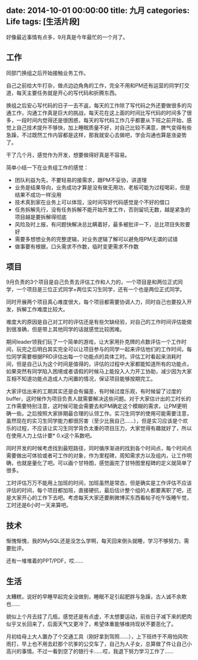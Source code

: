 date: 2014-10-01 00:00:00
title: 九月
categories: Life
tags: [生活片段]
---


好像最近事情有点多，9月真是今年最忙的一个月了。

## 工作

同部门换组之后开始接触业务工作。

自己之前给大牛打杂，做点边边角角的工作，完全不用和PM还有运营的同学打交道，每天主要任务就是开心的写代码和折腾东西。

换组之后安心写代码的日子一去不返，每天的工作除了写代码之外还要做很多的沟通工作，沟通工作真是巨大的挑战，每天花在这上面的时间比写代码的时间多了很多，一段时间内觉得还是很困惑，每天的写代码工作几乎都要从下班之前开始，感觉上自己技术提升不够快，加上睡眠质量不好，对自己比较不满意，脾气变得有些急躁，不过既然工作内容都是这样，那我就安心去做吧，学会沟通也算是涨姿势了。

干了几个月，感觉作为开发，想要做得好真是不容易。

简单小结一下在业务组工作的感觉：

+ 团队利益为先，不要轻易的接需求，跟PM不妥协，讲道理
+ 业务是结果导向，业务成功才算是没有做无用功，老板可能为过程喝彩，但是结果不成功一样没用
+ 技术真到家在业务上可以体现，没时间写好代码感觉是个不好的借口
+ 任务拆解先行，没有任务拆解不能开始开发工作，否则留坑无数，越是紧急的项目越是要拆解得彻底
+ 风险及时上报，有问题快解决总比瞒着好，最多被批评一下，总比项目失败要好
+ 需要多想想业务的完整逻辑，对业务逻辑了解可以避免陪PM无谓的试错
+ 做事要有根据，口头需求不作数，临时变更需求不作数

## 项目

9月负责的3个项目是自己负责去评估工作和人力的，一个项目是和两位正式同学，一个项目是三位正式同学+两位实习生同学，还有一个也是两位正式同学。

同时开展两个项目真心难度很大，每个项目都需要协调人力，同时自己也要投入开发，拆解工作难度比较大。

难度大的原因是自己对工时的评估还是有些欠缺经验，对自己的工作时间评估能做到很准确，但是带上其他同学的话就感觉比较困难。

期间leader领我们玩了一个简单的游戏，让大家用扑克牌的点数评估一个工作时间，玩完之后明白其实完全可以让项目参与的同学一起来评估他们的工作时间，每位同学需要根据PRD评估出每一个功能点的具体工时。评估工时看起来消耗时间，但是自己认为这个时间是值得的，评估的过程中大家都能知道所有的功能点，如果突然有同学陷入困境或者请假的时候马上能投入人力开工协助，减少因为大家互相不知道功能点造成人力闲置的情况，保证项目能够按期完工。

大家评估出来的工期其实还是会有偏差，有时候过度乐观，有时候留了过度的buffer，这时候作为项目负责人就需要解决这些问题。对于大家估计出的工时长的工作需要特别注意，这时候可能会需要去和PM确定这个模糊的需求，让PM更明确一些。之后按照大家排期最合理的认领工作。实习生同学的使用可能需要注意，虽然现在的实习生同学能力都很厉害（至少比我自己……），但是实习应该是个欢乐的过程，不应该让实习生同学背负太重的项目压力，大家觉得有趣就好了，所以在使用人力上估计要* 0.x这个系数吧。

同时开发的时候考虑找到最短路径，同时循序渐进的找到各个时间点，每个时间点需要做出可体验或者可工作的对象，作为里程碑，周知需求方以及组内，让工作明确，也就是量化了吧。可以画个甘特图，感觉画完了甘特图里程碑的定义就简单了很多。

工时评估万万不能用上加班的时间，加班虽然是常态，但是确实是工作评估不应该评估的时间，每个项目都加班，直接硬抗，最后估计整个组的人都要离职了吧，还是大家开心的工作下去吧。考虑每天大家还要刷微博买东西看帖子吃午饭睡午觉，工时还是6小时一天来算吧。

## 技术

惭愧惭愧，我的MySQL还是没怎么学啊，每天回来倒头就睡，学习不够努力，需要批评。

还有一堆堆着的PPT/PDF，哎……

## 生活

太糟糕，说好的早睡早起完全没做到，睡眠不足引起肥胖与急躁，古人诚不余欺也……

貌似上个月去挂了几瓶，感觉还是有点虚，不太想要运动，前些日子减下来的肥肉似乎又长回来了，后面天气又更冷了，希望体重能够维持现状不要恶化了。

月初给母上大人置办了个交通工具（刚好拿到驾照……），上下班终于不用怕风吹雨打，早上也不用去赶那个坑爹的公交车了，自己为人子女，总算做了件让自己小高兴的事情。不过一看到空了的银行卡……哎，我退下努力学习工作了……
